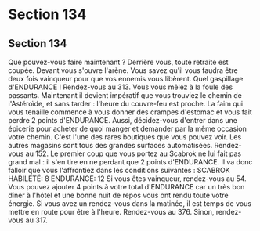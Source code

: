 # Section 134

## Section 134

Que pouvez-vous faire maintenant ? Derrière vous, toute retraite
est coupée. Devant vous s'ouvre l'arène. Vous savez qu'il vous
faudra être deux fois vainqueur pour que vos ennemis vous
libèrent. Quel gaspillage d'ENDURANCE ! Rendez-vous au
313.
Vous vous mêlez à la foule des passants. Maintenant il devient
impératif que vous trouviez le chemin de l'Astéroïde, et sans
tarder : l'heure du couvre-feu est proche. La faim qui vous
tenaille commence à vous donner des crampes d'estomac et vous
fait perdre 2 points d'ENDURANCE. Aussi, décidez-vous
d'entrer dans une épicerie pour acheter de quoi manger et
demander par la même occasion votre chemin. C'est l'une des
rares boutiques que vous pouvez voir. Les autres magasins sont
tous des grandes surfaces automatisées. Rendez-vous au 152.
Le premier coup que vous portez au Scabrok ne lui fait pas grand
mal : il s'en tire en ne perdant que 2 points d'ENDURANCE. Il
va donc falloir que vous l'affrontiez dans les conditions suivantes
:
SCABROK HABILETÉ: 8 ENDURANCE: 12
Si vous êtes vainqueur, rendez-vous au 54.
Vous pouvez ajouter 4 points à votre total d'ENDURANCE car
un très bon dîner à l'hôtel et une bonne nuit de repos vous ont
rendu toute votre énergie. Si vous avez un rendez-vous dans la
matinée, il est temps de vous mettre en route pour être à l'heure.
Rendez-vous au 376. Sinon, rendez-vous au 317.